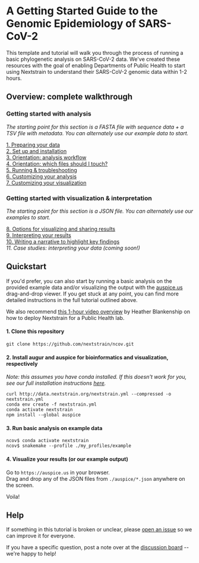 # A Getting Started Guide to the Genomic Epidemiology of SARS-CoV-2      

This template and tutorial will walk you through the process of running a basic phylogenetic analysis on SARS-CoV-2 data.
We've created these resources with the goal of enabling Departments of Public Health to start using Nextstrain to understand their SARS-CoV-2 genomic data within 1-2 hours.

## Overview: complete walkthrough
### Getting started with analysis  
_The starting point for this section is a FASTA file with sequence data + a TSV file with metadata. You can alternately use our example data to start._

[1. Preparing your data](data-prep.md)  
[2. Set up and installation](setup.md)  
[3. Orientation: analysis workflow](orientation-workflow.md)  
[4. Orientation: which files should I touch?](orientation-files.md)  
[5. Running & troubleshooting](running.md)   
[6. Customizing your analysis](customizing-analysis.md)  
[7. Customizing your visualization](customizing-visualization.md)

### Getting started with visualization & interpretation  
_The starting point for this section is a JSON file. You can alternately use our examples to start._

[8. Options for visualizing and sharing results](sharing.md)  
[9. Interpreting your results](interpretation.md)  
[10. Writing a narrative to highlight key findings](narratives.md)  
_11. Case studies: interpreting your data (coming soon!)_  

## Quickstart    

If you'd prefer, you can also start by running a basic analysis on the provided example data and/or visualizing the output with the [auspice.us](auspice.us) drag-and-drop viewer. If you get stuck at any point, you can find more detailed instructions in the full tutorial outlined above.

We also recommend [this 1-hour video overview](https://youtu.be/m4_F2tG58Pc) by Heather Blankenship on how to deploy Nextstrain for a Public Health lab.

#### 1. Clone this repository  
```
git clone https://github.com/nextstrain/ncov.git
```

#### 2. Install augur and auspice for bioinformatics and visualization, respectively
_Note: this assumes you have conda installed. If this doesn't work for you, see our full installation instructions [here](https://nextstrain.org/docs/getting-started/local-installation)._
```
curl http://data.nextstrain.org/nextstrain.yml --compressed -o nextstrain.yml
conda env create -f nextstrain.yml
conda activate nextstrain
npm install --global auspice
```

#### 3. Run basic analysis on example data  
```
ncov$ conda activate nextstrain
ncov$ snakemake --profile ./my_profiles/example
```


#### 4. Visualize your results (or our example output)  
Go to `https://auspice.us` in your browser.  
Drag and drop any of the JSON files from `./auspice/*.json` anywhere on the screen.

Voila!


## Help  

If something in this tutorial is broken or unclear, please [open an issue](https://github.com/nextstrain/ncov/issues/new/choose) so we can improve it for everyone.  

If you have a specific question, post a note over at the [discussion board](https://discussion.nextstrain.org/) -- we're happy to help!
